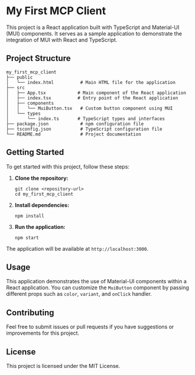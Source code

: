 # My First MCP Client

This project is a React application built with TypeScript and Material-UI (MUI) components. It serves as a sample application to demonstrate the integration of MUI with React and TypeScript.

## Project Structure

```
my_first_mcp_client
├── public
│   └── index.html          # Main HTML file for the application
├── src
│   ├── App.tsx            # Main component of the React application
│   ├── index.tsx          # Entry point of the React application
│   ├── components
│   │   └── MuiButton.tsx   # Custom button component using MUI
│   └── types
│       └── index.ts       # TypeScript types and interfaces
├── package.json            # npm configuration file
├── tsconfig.json           # TypeScript configuration file
└── README.md               # Project documentation
```

## Getting Started

To get started with this project, follow these steps:

1. **Clone the repository:**
   ```
   git clone <repository-url>
   cd my_first_mcp_client
   ```

2. **Install dependencies:**
   ```
   npm install
   ```

3. **Run the application:**
   ```
   npm start
   ```

The application will be available at `http://localhost:3000`.

## Usage

This application demonstrates the use of Material-UI components within a React application. You can customize the `MuiButton` component by passing different props such as `color`, `variant`, and `onClick` handler.

## Contributing

Feel free to submit issues or pull requests if you have suggestions or improvements for this project.

## License

This project is licensed under the MIT License.